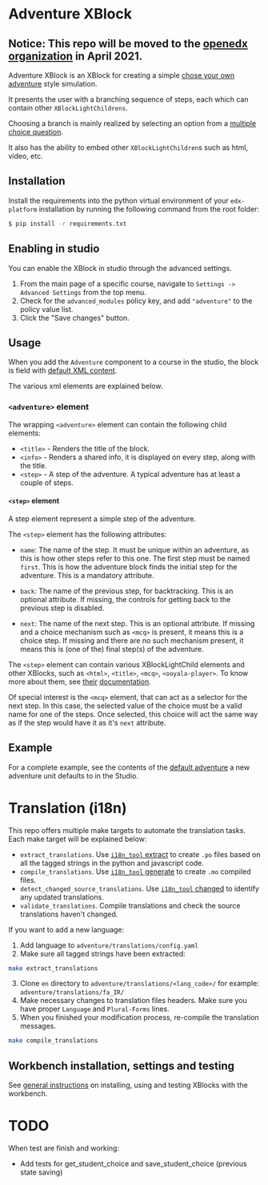 # Adventure XBlock

## Notice: This repo will be moved to the [openedx organization](https://github.com/openedx) in April 2021.

Adventure XBlock is an XBlock for creating a simple
[chose your own adventure][wiki-cyoa] style simulation.

It presents the user with a branching sequence of steps,
each which can contain other `XBlockLightChildrens`.

Choosing a branch is mainly realized by selecting an option from
a [multiple choice question][mentoring-mcq].

It also has the ability to embed other `XBlockLightChildren`s such as
html, video, etc.

[wiki-cyoa]: https://en.wikipedia.org/wiki/Choose_Your_Own_Adventure
[mentoring-mcq]: https://github.com/openedx/xblock-mentoring#self-assessment-mcqs

## Installation

Install the requirements into the python virtual environment of your
`edx-platform` installation by running the following command from the
root folder:

```bash
$ pip install -r requirements.txt
```

## Enabling in studio

You can enable the XBlock in studio through the advanced settings.

1. From the main page of a specific course, navigate to `Settings ->
   Advanced Settings` from the top menu.
2. Check for the `advanced_modules` policy key, and add `"adventure"`
   to the policy value list.
3. Click the "Save changes" button.


## Usage

When you add the `Adventure` component to a course in the studio, the
block is field with [default XML content][default-adventure].

The various xml elements are explained below.

### `<adventure>` element

The wrapping `<adventure>` element can contain the following child
elements:

* `<title>` - Renders the title of the block.
* `<info>` - Renders a shared info, it is displayed on every step, along with the title.
* `<step>` - A step of the adventure. A typical adventure has at least a couple of steps.

#### `<step>` element

A step element represent a simple step of the adventure.

The `<step>` element has the following attributes:

* `name`: The name of the step. It must be unique within an adventure, as this is how other steps refer to this one.
  The first step must be named `first`. This is how the adventure block finds the initial step for the adventure.
  This is a mandatory attribute.
* `back`: The name of the previous step, for backtracking. This is an optional attribute.
  If missing, the controls for getting back to the previous step is disabled.

* `next`: The name of the next step. This is an optional attribute.
  If missing and a choice mechanism such as `<mcq>` is present, it means this is a choice step.
  If missing and there are no such mechanism present, it means this is (one of the) final step(s) of the adventure.

The `<step>` element can contain various XBlockLightChild elements and other XBlocks, such as
`<html>`, `<title>`, `<mcq>`, `<ooyala-player>`. To know more about them, see [their][mentoring-doc] [documentation][ooyala-doc].

Of special interest is the `<mcq>` element, that can act as a selector for the next step.
In this case, the selected value of the choice must be a valid name for one of the steps.
Once selected, this choice will act the same way as if the step would have it as it's `next` attribute.

[mentoring-doc]: https://github.com/openedx-unsupported/xblock-mentoring
[ooyala-doc]: https://github.com/openedx-unsupported/xblock-ooyala

## Example

For a complete example, see the contents of the [default adventure][default-adventure]
a new adventure unit defaults to in the Studio.

[default-adventure]: adventure/templates/xml/adventure_default.xml

# Translation (i18n)

This repo offers multiple make targets to automate the translation tasks.
Each make target will be explained below:

- `extract_translations`. Use [`i18n_tool` extract](https://github.com/openedx/i18n-tools) to create `.po` files based on all the tagged strings in the python and javascript code.
- `compile_translations`. Use [`i18n_tool` generate](https://github.com/openedx/i18n-tools) to create `.mo` compiled files.
- `detect_changed_source_translations`. Use [`i18n_tool` changed](https://github.com/openedx/i18n-tools) to identify any updated translations.
- `validate_translations`. Compile translations and check the source translations haven't changed.

If you want to add a new language:
  1. Add language to `adventure/translations/config.yaml`
  2. Make sure all tagged strings have been extracted:
  ```bash
  make extract_translations
  ```
  3. Clone `en` directory to `adventure/translations/<lang_code>/` for example: `adventure/translations/fa_IR/`
  4. Make necessary changes to translation files headers. Make sure you have proper `Language` and `Plural-Forms` lines.
  5. When you finished your modification process, re-compile the translation messages.
  ```bash
  make compile_translations
  ```

## Workbench installation, settings and testing

See [general instructions][workbench-instructions]
on installing, using and testing XBlocks with the workbench.

[workbench-instructions]: https://github.com/open-craft/xblock-sdk/blob/dragonfi-instructions-to-test-xblocks/README.md#testing-an-xblock

# TODO

When test are finish and working:

- Add tests for get_student_choice and save_student_choice (previous state saving)
